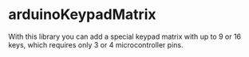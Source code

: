 # arduinoKeypadMatrix
With this library you can add a special keypad matrix with up to 9 or 16 keys, which requires only 3 or 4 microcontroller pins.
